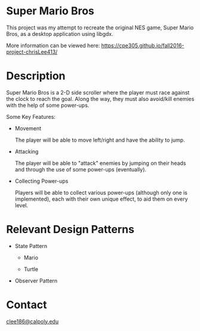 # Super Mario Bros
This project was my attempt to recreate the original NES game, Super Mario Bros, as a desktop application using libgdx.

More information can be viewed here: https://cpe305.github.io/fall2016-project-chrisLee413/

# Description
Super Mario Bros is a 2-D side scroller where the player must race against the clock to reach the goal. Along the way, they must also avoid/kill enemies with the help of some power-ups.

Some Key Features:

  - Movement
  
    The player will be able to move left/right and have the ability to jump.
  - Attacking
  
    The player will be able to "attack" enemies by jumping on their heads and through the use of some power-ups (eventually).
  - Collecting Power-ups
  
    Players will be able to collect various power-ups (although only one is implemented), each with their own unique effect, to aid them on     every level.
    
# Relevant Design Patterns
  - State Pattern
  
    - Mario
    
    - Turtle
    
  - Observer Pattern
    
# Contact
clee186@calpoly.edu
